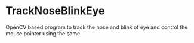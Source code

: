 TrackNoseBlinkEye
=================

OpenCV based program to track the nose and blink of eye and control the mouse pointer using the same